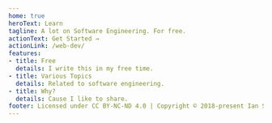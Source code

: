 ```yaml
---
home: true
heroText: Learn
tagline: A lot on Software Engineering. For free.
actionText: Get Started →
actionLink: /web-dev/
features:
- title: Free
  details: I write this in my free time.
- title: Various Topics
  details: Related to software engineering.
- title: Why?
  details: Cause I like to share.
footer: Licensed under CC BY-NC-ND 4.0 | Copyright © 2018-present Ian Segers
---
```

